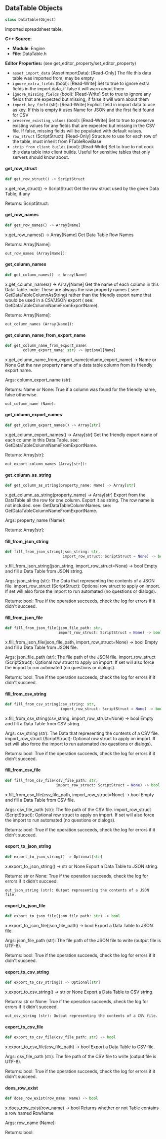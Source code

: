 ## DataTable Objects

```python
class DataTable(Object)
```

Imported spreadsheet table.

**C++ Source:**

- **Module**: Engine
- **File**: DataTable.h

**Editor Properties:** (see get_editor_property/set_editor_property)

- ``asset_import_data`` (AssetImportData):  [Read-Only] The file this data table was imported from, may be empty
- ``ignore_extra_fields`` (bool):  [Read-Write] Set to true to ignore extra fields in the import data, if false it will warn about them
- ``ignore_missing_fields`` (bool):  [Read-Write] Set to true to ignore any fields that are expected but missing, if false it will warn about them
- ``import_key_field`` (str):  [Read-Write] Explicit field in import data to use as key. If this is empty it uses Name for JSON and the first field found for CSV
- ``preserve_existing_values`` (bool):  [Read-Write] Set to true to preserve existing values for any fields that are expected but missing in the CSV file. If false, missing fields will be populated with default values.
- ``row_struct`` (ScriptStruct):  [Read-Only] Structure to use for each row of the table, must inherit from FTableRowBase
- ``strip_from_client_builds`` (bool):  [Read-Write] Set to true to not cook this data table into client builds. Useful for sensitive tables that only servers should know about.

<a id="unreal.DataTable.get_row_struct"></a>

#### get_row_struct

```python
def get_row_struct() -> ScriptStruct
```

x.get_row_struct() -> ScriptStruct
Get the row struct used by the given Data Table, if any

Returns:
    ScriptStruct:

<a id="unreal.DataTable.get_row_names"></a>

#### get_row_names

```python
def get_row_names() -> Array[Name]
```

x.get_row_names() -> Array[Name]
Get Data Table Row Names

Returns:
    Array[Name]: 

    out_row_names (Array[Name]):

<a id="unreal.DataTable.get_column_names"></a>

#### get_column_names

```python
def get_column_names() -> Array[Name]
```

x.get_column_names() -> Array[Name]
Get the name of each column in this Data Table.
note: These are always the raw property names (
see: GetDataTableColumnAsString) rather than the friendly export name that would be used in a CSV/JSON export (
see: GetDataTableColumnNameFromExportName).

Returns:
    Array[Name]: 

    out_column_names (Array[Name]):

<a id="unreal.DataTable.get_column_name_from_export_name"></a>

#### get_column_name_from_export_name

```python
def get_column_name_from_export_name(
        column_export_name: str) -> Optional[Name]
```

x.get_column_name_from_export_name(column_export_name) -> Name or None
Get the raw property name of a data table column from its friendly export name.

Args:
    column_export_name (str): 

Returns:
    Name or None: True if a column was found for the friendly name, false otherwise.

    out_column_name (Name):

<a id="unreal.DataTable.get_column_export_names"></a>

#### get_column_export_names

```python
def get_column_export_names() -> Array[str]
```

x.get_column_export_names() -> Array[str]
Get the friendly export name of each column in this Data Table.
see: GetDataTableColumnNameFromExportName.

Returns:
    Array[str]: 

    out_export_column_names (Array[str]):

<a id="unreal.DataTable.get_column_as_string"></a>

#### get_column_as_string

```python
def get_column_as_string(property_name: Name) -> Array[str]
```

x.get_column_as_string(property_name) -> Array[str]
Export from the DataTable all the row for one column. Export it as string. The row name is not included.
see: GetDataTableColumnNames.
see: GetDataTableColumnNameFromExportName.

Args:
    property_name (Name): 

Returns:
    Array[str]:

<a id="unreal.DataTable.fill_from_json_string"></a>

#### fill_from_json_string

```python
def fill_from_json_string(json_string: str,
                          import_row_struct: ScriptStruct = None) -> bool
```

x.fill_from_json_string(json_string, import_row_struct=None) -> bool
Empty and fill a Data Table from JSON string.

Args:
    json_string (str): The Data that representing the contents of a JSON file.
    import_row_struct (ScriptStruct): Optional row struct to apply on import. If set will also force the import to run automated (no questions or dialogs).

Returns:
    bool: True if the operation succeeds, check the log for errors if it didn't succeed.

<a id="unreal.DataTable.fill_from_json_file"></a>

#### fill_from_json_file

```python
def fill_from_json_file(json_file_path: str,
                        import_row_struct: ScriptStruct = None) -> bool
```

x.fill_from_json_file(json_file_path, import_row_struct=None) -> bool
Empty and fill a Data Table from JSON file.

Args:
    json_file_path (str): The file path of the JSON file.
    import_row_struct (ScriptStruct): Optional row struct to apply on import. If set will also force the import to run automated (no questions or dialogs).

Returns:
    bool: True if the operation succeeds, check the log for errors if it didn't succeed.

<a id="unreal.DataTable.fill_from_csv_string"></a>

#### fill_from_csv_string

```python
def fill_from_csv_string(csv_string: str,
                         import_row_struct: ScriptStruct = None) -> bool
```

x.fill_from_csv_string(csv_string, import_row_struct=None) -> bool
Empty and fill a Data Table from CSV string.

Args:
    csv_string (str): The Data that representing the contents of a CSV file.
    import_row_struct (ScriptStruct): Optional row struct to apply on import. If set will also force the import to run automated (no questions or dialogs).

Returns:
    bool: True if the operation succeeds, check the log for errors if it didn't succeed.

<a id="unreal.DataTable.fill_from_csv_file"></a>

#### fill_from_csv_file

```python
def fill_from_csv_file(csv_file_path: str,
                       import_row_struct: ScriptStruct = None) -> bool
```

x.fill_from_csv_file(csv_file_path, import_row_struct=None) -> bool
Empty and fill a Data Table from CSV file.

Args:
    csv_file_path (str): The file path of the CSV file.
    import_row_struct (ScriptStruct): Optional row struct to apply on import. If set will also force the import to run automated (no questions or dialogs).

Returns:
    bool: True if the operation succeeds, check the log for errors if it didn't succeed.

<a id="unreal.DataTable.export_to_json_string"></a>

#### export_to_json_string

```python
def export_to_json_string() -> Optional[str]
```

x.export_to_json_string() -> str or None
Export a Data Table to JSON string.

Returns:
    str or None: True if the operation succeeds, check the log for errors if it didn't succeed.

    out_json_string (str): Output representing the contents of a JSON file.

<a id="unreal.DataTable.export_to_json_file"></a>

#### export_to_json_file

```python
def export_to_json_file(json_file_path: str) -> bool
```

x.export_to_json_file(json_file_path) -> bool
Export a Data Table to JSON file.

Args:
    json_file_path (str): The file path of the JSON file to write (output file is UTF-8).

Returns:
    bool: True if the operation succeeds, check the log for errors if it didn't succeed.

<a id="unreal.DataTable.export_to_csv_string"></a>

#### export_to_csv_string

```python
def export_to_csv_string() -> Optional[str]
```

x.export_to_csv_string() -> str or None
Export a Data Table to CSV string.

Returns:
    str or None: True if the operation succeeds, check the log for errors if it didn't succeed.

    out_csv_string (str): Output representing the contents of a CSV file.

<a id="unreal.DataTable.export_to_csv_file"></a>

#### export_to_csv_file

```python
def export_to_csv_file(csv_file_path: str) -> bool
```

x.export_to_csv_file(csv_file_path) -> bool
Export a Data Table to CSV file.

Args:
    csv_file_path (str): The file path of the CSV file to write (output file is UTF-8).

Returns:
    bool: True if the operation succeeds, check the log for errors if it didn't succeed.

<a id="unreal.DataTable.does_row_exist"></a>

#### does_row_exist

```python
def does_row_exist(row_name: Name) -> bool
```

x.does_row_exist(row_name) -> bool
Returns whether or not Table contains a row named RowName

Args:
    row_name (Name): 

Returns:
    bool:

<a id="unreal.MirrorDataTable"></a>